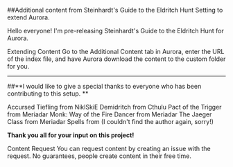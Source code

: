 ##Additional content from Steinhardt's Guide to the Eldritch Hunt Setting to extend Aurora.

Hello everyone! I'm pre-releasing Steinhardt's Guide to the Eldritch Hunt for Aurora.

Extending Content Go to the Additional Content tab in Aurora, enter the URL of the index file, and have Aurora download the content to the custom folder for you.

----

##**I would like to give a special thanks to everyone who has been contributing to this setup. **

Accursed Tiefling from NikISkiE
Demidritch from Cthulu
Pact of the Trigger from Meriadar
Monk: Way of the Fire Dancer from Meriadar
The Jaeger Class from Meriadar
Spells from (I couldn't find the author again, sorry!)

**Thank you all for your input on this project!**


Content Request You can request content by creating an issue with the request. No guarantees, people create content in their free time.
